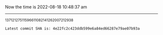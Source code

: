 Now the time is 2022-08-18 10:48:37 am

---

<small>13712127511596611082141262007212938</small>

```txt
Latest commit SHA is: 4e22fc2c423ddb599e6a84ed66287e79ae07b93a
```

